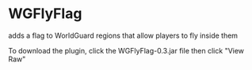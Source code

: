 WGFlyFlag
=========

adds a flag to WorldGuard regions that allow players to fly inside them

To download the plugin, click the WGFlyFlag-0.3.jar file then click "View Raw"
